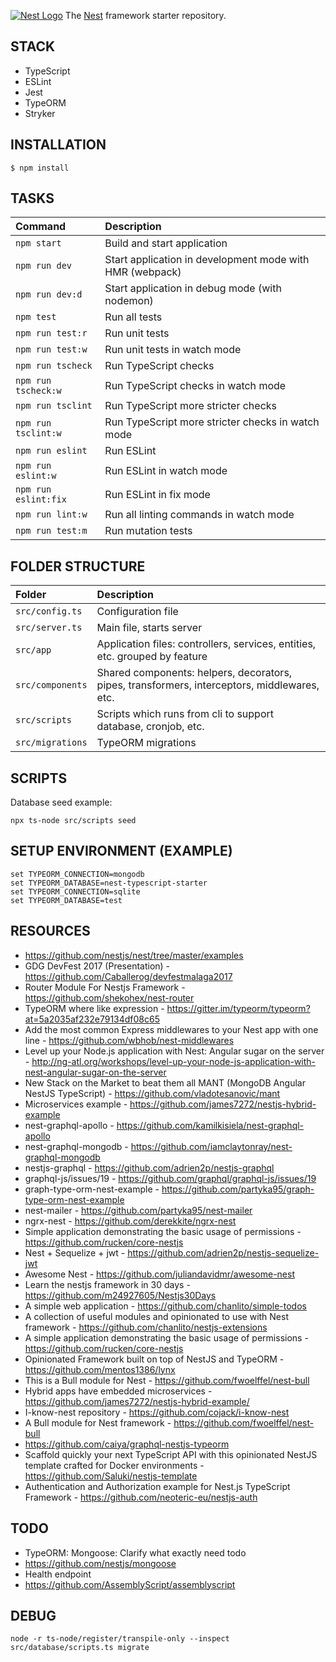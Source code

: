 [![Nest Logo](http://kamilmysliwiec.com/public/nest-logo.png)](http://nestjs.com/)
The [Nest](https://github.com/unlight/nest-typescript-starter) framework starter repository. 

STACK
---
* TypeScript
* ESLint
* Jest
* TypeORM
* Stryker

INSTALLATION
---
```
$ npm install
```

TASKS
---
| Command              | Description                                              |
|:---------------------|:---------------------------------------------------------|
| `npm start`          | Build and start application                              |
| `npm run dev`        | Start application in development mode with HMR (webpack) |
| `npm run dev:d`      | Start application in debug mode (with nodemon)           |
| `npm test`           | Run all tests                                            |
| `npm run test:r`     | Run unit tests                                           |
| `npm run test:w`     | Run unit tests in watch mode                             |
| `npm run tscheck`    | Run TypeScript checks                                    |
| `npm run tscheck:w`  | Run TypeScript checks in watch mode                      |
| `npm run tsclint`    | Run TypeScript more stricter checks                      |
| `npm run tsclint:w`  | Run TypeScript more stricter checks in watch mode        |
| `npm run eslint`     | Run ESLint                                               |
| `npm run eslint:w`   | Run ESLint in watch mode                                 |
| `npm run eslint:fix` | Run ESLint in fix mode                                   |
| `npm run lint:w`     | Run all linting commands in watch mode                   |
| `npm run test:m`     | Run mutation tests                                       |

FOLDER STRUCTURE
---
| Folder           | Description                                                                                  |
|:-----------------|:---------------------------------------------------------------------------------------------|
| `src/config.ts`  | Configuration file                                                                           |
| `src/server.ts`  | Main file, starts server                                                                     |
| `src/app`        | Application files: controllers, services, entities, etc. grouped by feature                  |
| `src/components` | Shared components: helpers, decorators, pipes, transformers, interceptors, middlewares, etc. |
| `src/scripts`    | Scripts which runs from cli to support database, cronjob, etc.                               |
| `src/migrations` | TypeORM migrations                                                                           |

SCRIPTS
---
Database seed example:
```
npx ts-node src/scripts seed
```

SETUP ENVIRONMENT (EXAMPLE)
---
```
set TYPEORM_CONNECTION=mongodb
set TYPEORM_DATABASE=nest-typescript-starter
set TYPEORM_CONNECTION=sqlite
set TYPEORM_DATABASE=test
```

RESOURCES
---
* https://github.com/nestjs/nest/tree/master/examples
* GDG DevFest 2017 (Presentation) - https://github.com/Caballerog/devfestmalaga2017
* Router Module For Nestjs Framework - https://github.com/shekohex/nest-router
* TypeORM where like expression - https://gitter.im/typeorm/typeorm?at=5a2035af232e79134df08c65
* Add the most common Express middlewares to your Nest app with one line - https://github.com/wbhob/nest-middlewares
* Level up your Node.js application with Nest: Angular sugar on the server - http://ng-atl.org/workshops/level-up-your-node-js-application-with-nest-angular-sugar-on-the-server
* New Stack on the Market to beat them all MANT (MongoDB Angular NestJS TypeScript) - https://github.com/vladotesanovic/mant
* Microservices example - https://github.com/james7272/nestjs-hybrid-example
* nest-graphql-apollo - https://github.com/kamilkisiela/nest-graphql-apollo
* nest-graphql-mongodb - https://github.com/iamclaytonray/nest-graphql-mongodb
* nestjs-graphql - https://github.com/adrien2p/nestjs-graphql
* graphql-js/issues/19 - https://github.com/graphql/graphql-js/issues/19
* graph-type-orm-nest-example - https://github.com/partyka95/graph-type-orm-nest-example
* nest-mailer - https://github.com/partyka95/nest-mailer
* ngrx-nest - https://github.com/derekkite/ngrx-nest
* Simple application demonstrating the basic usage of permissions - https://github.com/rucken/core-nestjs
* Nest + Sequelize + jwt - https://github.com/adrien2p/nestjs-sequelize-jwt
* Awesome Nest - https://github.com/juliandavidmr/awesome-nest
* Learn the nestjs framework in 30 days - https://github.com/m24927605/Nestjs30Days
* A simple web application - https://github.com/chanlito/simple-todos
* A collection of useful modules and opinionated to use with Nest framework - https://github.com/chanlito/nestjs-extensions
* A simple application demonstrating the basic usage of permissions - https://github.com/rucken/core-nestjs
* Opinionated Framework built on top of NestJS and TypeORM - https://github.com/mentos1386/lynx
* This is a Bull module for Nest - https://github.com/fwoelffel/nest-bull
* Hybrid apps have embedded microservices - https://github.com/james7272/nestjs-hybrid-example/
* I-know-nest repository - https://github.com/cojack/i-know-nest
* A Bull module for Nest framework - https://github.com/fwoelffel/nest-bull
* https://github.com/caiya/graphql-nestjs-typeorm
* Scaffold quickly your next TypeScript API with this opinionated NestJS template crafted for Docker environments - https://github.com/Saluki/nestjs-template
* Authentication and Authorization example for Nest.js TypeScript Framework - https://github.com/neoteric-eu/nestjs-auth

TODO
---
* TypeORM: Mongoose: Clarify what exactly need todo
* https://github.com/nestjs/mongoose
* Health endpoint
* https://github.com/AssemblyScript/assemblyscript

DEBUG
---
```
node -r ts-node/register/transpile-only --inspect src/database/scripts.ts migrate
```
